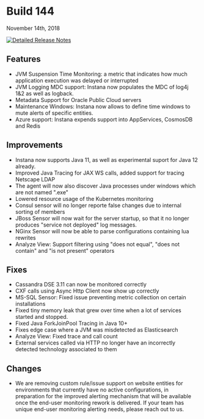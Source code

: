 # Build 144

November 14th, 2018

[![Detailed Release Notes](https://img.shields.io/badge/detailed%20release%20notes-144-brightgreen.svg)](https://docs.instana.io/releases/notes/build_144/)

## Features

- JVM Suspension Time Monitoring: a metric that indicates how much application execution was delayed or interrupted
- JVM Logging MDC support: Instana now populates the MDC of log4j 1&2 as well as logback. 
- Metadata Support for Oracle Public Cloud servers
- Maintenance Windows: Instana now allows to define time windows to mute alerts of specific entities. 
- Azure support: Instana expends support into AppServices, CosmosDB and Redis

## Improvements
 - Instana now supports Java 11, as well as experimental suport for Java 12 already.
 - Improved Java Tracing for JAX WS calls, added support for tracing Netscape LDAP
 - The agent will now also discover Java processes under windows which are not named ".exe"
 - Lowered resource usage of the Kubernetes monitoring
 - Consul sensor will no longer reporte false changes due to internal sorting of members
 - JBoss Sensor will now wait for the server startup, so that it no longer produces "service not deployed" log messages.
 - NGinx Sensor will now be able to parse configurations containing lua rewrites
 - Analyze View: Support filtering using "does not equal", "does not contain" and "is not present" operators 
 
## Fixes
 - Cassandra DSE 3.11 can now be monitored correctly
 - CXF calls using Async Http Client now show up correctly
 - MS-SQL Sensor: Fixed issue preventing metric collection on certain installations
 - Fixed tiny memory leak that grew over time when a lot of services started and stopped.
 - Fixed Java ForkJoinPool Tracing in Java 10+
 - Fixes edge case where a JVM was misdetected as Elasticsearch
 - Analyze View: Fixed trace and call count 
 - External services called via HTTP no longer have an incorrectly detected technology associated to them

## Changes
 - We are removing custom rule/issue support on website entities for environments that currently have no active configurations, in preparation for the improved alerting mechanism that will be available once the end-user monitoring rework is delivered. If your team has unique end-user monitoring alerting needs, please reach out to us.
